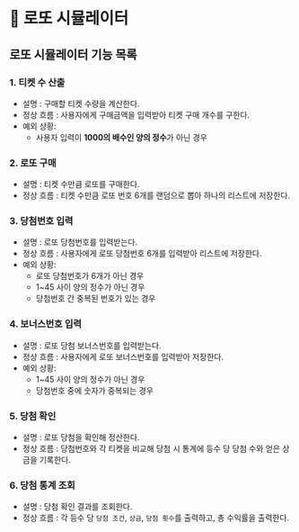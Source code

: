 # 📄 로또 시뮬레이터
## 로또 시뮬레이터 기능 목록
### 1. 티켓 수 산출
* 설명 : 구매할 티켓 수량을 계산한다.
* 정상 흐름 : 사용자에게 구매금액을 입력받아 티켓 구매 개수를 구한다.
* 예외 상황:
  * 사용자 입력이 **1000의 배수인 양의 정수**가 아닌 경우
### 2. 로또 구매
* 설명 : 티켓 수만큼 로또를 구매한다.
* 정상 흐름 : 티켓 수만큼 로또 번호 6개를 랜덤으로 뽑아 하나의 리스트에 저장한다.
### 3. 당첨번호 입력
* 설명 : 로또 당첨번호를 입력받는다.
* 정상 흐름 : 사용자에게 로또 당첨번호 6개를 입력받아 리스트에 저장한다.
* 예외 상황:
  * 로또 당첨번호가 6개가 아닌 경우
  * 1~45 사이 양의 정수가 아닌 경우
  * 당첨번호 간 중복된 번호가 있는 경우
### 4. 보너스번호 입력
* 설명 : 로또 당첨 보너스번호를 입력받는다.
* 정상 흐름 : 사용자에게 로또 보너스번호를 입력받아 저장한다.
* 예외 상황:
  * 1~45 사이 양의 정수가 아닌 경우
  * 당첨번호 중에 숫자가 중복되는 경우
### 5. 당첨 확인
* 설명 : 로또 당첨을 확인해 정산한다.
* 정상 흐름 : 당첨번호와 각 티켓을 비교해 당첨 시 통계에 등수 당 당첨 수와 얻은 상금을 기록한다.
### 6. 당첨 통계 조회
* 설명 : 당첨 확인 결과를 조회한다.
* 정상 흐름 : 각 등수 당 `당첨 조건`, `상금`, `당첨 횟수`를 출력하고, 총 수익률을 출력한다.
